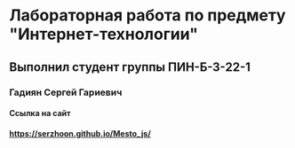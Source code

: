 # Лабораторная работа по предмету "Интернет-технологии"
## Выполнил студент группы ПИН-Б-З-22-1
### Гадиян Сергей Гариевич
#### Ссылка на сайт 
#### https://serzhoon.github.io/Mesto_js/

